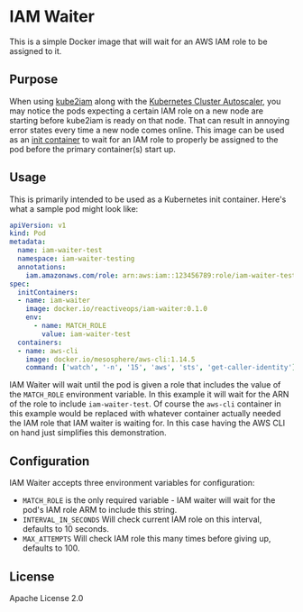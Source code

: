# IAM Waiter

This is a simple Docker image that will wait for an AWS IAM role to be assigned to it. 

## Purpose

When using [kube2iam](https://github.com/jtblin/kube2iam) along with the [Kubernetes Cluster Autoscaler](https://github.com/kubernetes/autoscaler/tree/master/cluster-autoscaler), you may notice the pods expecting a certain IAM role on a new node are starting before kube2iam is ready on that node. That can result in annoying error states every time a new node comes online. This image can be used as an [init container](https://kubernetes.io/docs/concepts/workloads/pods/init-containers/) to wait for an IAM role to properly be assigned to the pod before the primary container(s) start up. 

## Usage

This is primarily intended to be used as a Kubernetes init container. Here's what a sample pod might look like:

```yaml
apiVersion: v1
kind: Pod
metadata:
  name: iam-waiter-test
  namespace: iam-waiter-testing
  annotations:
    iam.amazonaws.com/role: arn:aws:iam::123456789:role/iam-waiter-test
spec:
  initContainers:
  - name: iam-waiter
    image: docker.io/reactiveops/iam-waiter:0.1.0
    env:
      - name: MATCH_ROLE
        value: iam-waiter-test
  containers:
  - name: aws-cli
    image: docker.io/mesosphere/aws-cli:1.14.5
    command: ['watch', '-n', '15', 'aws', 'sts', 'get-caller-identity']
```

IAM Waiter will wait until the pod is given a role that includes the value of the `MATCH_ROLE` environment variable. In this example it will wait for the ARN of the role to include `iam-waiter-test`. Of course the `aws-cli` container in this example would be replaced with whatever container actually needed the IAM role that IAM waiter is waiting for. In this case having the AWS CLI on hand just simplifies this demonstration.


## Configuration

IAM Waiter accepts three environment variables for configuration:

* `MATCH_ROLE` is the only required variable - IAM waiter will wait for the pod's IAM role ARM to include this string.
* `INTERVAL_IN_SECONDS` Will check current IAM role on this interval, defaults to 10 seconds.
* `MAX_ATTEMPTS` Will check IAM role this many times before giving up, defaults to 100.

## License
Apache License 2.0
